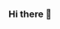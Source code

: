 ### Hi there 👋

<!--
**vitorserigati/vitorserigati** is a ✨ _special_ ✨ repository because its `README.md` (this file) appears on your GitHub profile.

Here are some ideas to get you started:

- 🌱 Atualmente estudando c-sharp e entusiasmado com Elixir e suas possibilidades.
- 📫 How to reach me: Usually by e-mail on: vitor_serigati@hotmail.com
